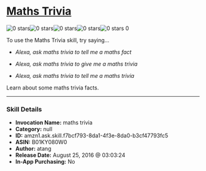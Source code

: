 # [Maths Trivia](http://alexa.amazon.com/#skills/amzn1.ask.skill.f7bcf793-8da1-4f3e-8da0-b3cf47793fc5)
![0 stars](../../images/ic_star_border_black_18dp_1x.png)![0 stars](../../images/ic_star_border_black_18dp_1x.png)![0 stars](../../images/ic_star_border_black_18dp_1x.png)![0 stars](../../images/ic_star_border_black_18dp_1x.png)![0 stars](../../images/ic_star_border_black_18dp_1x.png) 0

To use the Maths Trivia skill, try saying...

* *Alexa, ask maths trivia to tell me a maths fact*

* *Alexa, ask maths trivia to give me a maths trivia*

* *Alexa, ask maths trivia to tell me a maths trivia*

Learn about some maths trivia facts.

***

### Skill Details

* **Invocation Name:** maths trivia
* **Category:** null
* **ID:** amzn1.ask.skill.f7bcf793-8da1-4f3e-8da0-b3cf47793fc5
* **ASIN:** B01KY080W0
* **Author:** atang
* **Release Date:** August 25, 2016 @ 03:03:24
* **In-App Purchasing:** No
